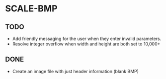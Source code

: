 # SCALE-BMP

## TODO
- Add friendly messaging for the user when they enter invalid parameters.
- Resolve integer overflow when width and height are both set to 10,000+

## DONE
- Create an image file with just header information (blank BMP)
